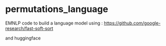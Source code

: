 # permutations_language

EMNLP code to build a language model using : https://github.com/google-research/fast-soft-sort 

and huggingface
